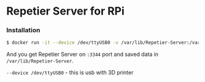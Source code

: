 # Repetier Server for RPi

### Installation

```sh
$ docker run -it --device /dev/ttyUSB0 -v /var/lib/Repetier-Server:/var/lib/Repetier-Server -p 3344:3344 negash/rpi-repetier-server bash
```
And you get Repetier Server on `:3344` port and saved data in `/var/lib/Repetier-Server`.

`--device /dev/ttyUSB0` - this is usb with 3D printer
